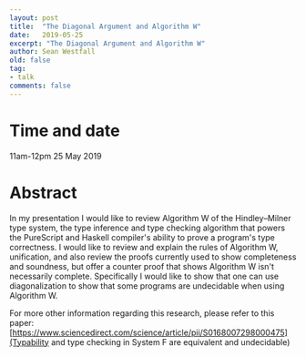```yaml
---
layout: post
title:  "The Diagonal Argument and Algorithm W"
date:   2019-05-25
excerpt: "The Diagonal Argument and Algorithm W"
author: Sean Westfall
old: false
tag:
- talk
comments: false
---
```


# Time and date
11am-12pm 25 May 2019

# Abstract

In my presentation I would like to review Algorithm W of the Hindley–Milner type system, the type inference and type checking algorithm that powers the PureScript and Haskell compiler's ability to prove a program's type correctness. I would like to review and explain the rules of Algorithm W, unification, and also review the proofs currently used to show completeness and soundness, but offer a counter proof that shows Algorithm W isn't necessarily complete. Specifically I would like to show that one can use diagonalization to show that some programs are undecidable when using Algorithm W.

For more other information regarding this research, please refer to this paper:
[https://www.sciencedirect.com/science/article/pii/S0168007298000475](Typability and type checking in System F are equivalent and undecidable)